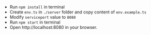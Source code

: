 - Run `npm install` in terminal
- Create `env.ts` in `./server` folder and copy content of `env.example.ts`
- Modify `serviceport` value to `8080`
- Run `npm start` in terminal
- Open http://localhost:8080 in your browser.